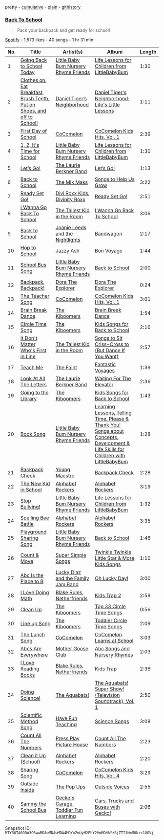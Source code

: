 pretty - [cumulative](/playlists/cumulative/37i9dQZF1DX0JEG5nlR2Tc.md) - [plain](/playlists/plain/37i9dQZF1DX0JEG5nlR2Tc) - [githistory](https://github.githistory.xyz/mackorone/spotify-playlist-archive/blob/main/playlists/plain/37i9dQZF1DX0JEG5nlR2Tc)

### [Back To School](https://open.spotify.com/playlist/37i9dQZF1DX0JEG5nlR2Tc)

> Pack your backpack and get ready for school!

[Spotify](https://open.spotify.com/user/spotify) - 1,573 likes - 40 songs - 1 hr 31 min

| No. | Title | Artist(s) | Album | Length |
|---|---|---|---|---|
| 1 | [Going Back to School Today](https://open.spotify.com/track/796sb0EwG3wdXsBqOAnpiP) | [Little Baby Bum Nursery Rhyme Friends](https://open.spotify.com/artist/0lFDQOEK5OwsyPXb1aWJzY) | [Life Lessons for Children from LittleBabyBum](https://open.spotify.com/album/1g9tg76IleuNteUpi6bhd8) | 1:30 |
| 2 | [Clothes on, Eat Breakfast, Brush Teeth, Put on Shoes, and off to School!](https://open.spotify.com/track/1bn3Vl8uswXR23F8o19L1c) | [Daniel Tiger’s Neighborhood](https://open.spotify.com/artist/0T91UD2v3byVXh8aSP8oHG) | [Daniel Tiger's Neighborhood: Life's Little Lessons](https://open.spotify.com/album/0EXRR50ZF6em87fGK4ViUu) | 1:11 |
| 3 | [First Day of School](https://open.spotify.com/track/3haP3mk7a0lb2VJ5Psg2hU) | [CoComelon](https://open.spotify.com/artist/6SXTTUJxIVwMbc1POrviTr) | [CoComelon Kids Hits, Vol\. 1](https://open.spotify.com/album/1wSJIPGezZDocP5T4DKUSs) | 2:39 |
| 4 | [1, 2, It's Time for School](https://open.spotify.com/track/0eQexO3cFOHMN4i4ExuK3J) | [Little Baby Bum Nursery Rhyme Friends](https://open.spotify.com/artist/0lFDQOEK5OwsyPXb1aWJzY) | [Life Lessons for Children from LittleBabyBum](https://open.spotify.com/album/1g9tg76IleuNteUpi6bhd8) | 1:30 |
| 5 | [Let’s Go!](https://open.spotify.com/track/4s2e30fGKP8pzjU9Tm2Jlh) | [The Laurie Berkner Band](https://open.spotify.com/artist/6T2pk5T8c4Wi61x1v84sUa) | [Let’s Go!](https://open.spotify.com/album/0z61UND9eDh45w40p50rWp) | 1:13 |
| 6 | [Back to School](https://open.spotify.com/track/0iQ6LS8stN4sv0iodNTnP0) | [The Mik Maks](https://open.spotify.com/artist/1cL6b5xIECGYkaelSuRalF) | [Songs to Help Us Grow](https://open.spotify.com/album/6JSpITNyolbJT78dHSZotS) | 3:22 |
| 7 | [Ready Set Go!](https://open.spotify.com/track/2NdPviXMOzvJ6JIotl50CL) | [Divi Roxx Kids](https://open.spotify.com/artist/0sG3uehglpl7yEOaWGuGSR), [Divinity Roxx](https://open.spotify.com/artist/6Jp4e4JHGZN1bmRxovEZSI) | [Ready Set Go!](https://open.spotify.com/album/3cO1RRSX4z4AcrINOuCKAP) | 2:51 |
| 8 | [I Wanna Go Back To School](https://open.spotify.com/track/0YdZwwhDHpgDuSZun0dgJF) | [The Tallest Kid in the Room](https://open.spotify.com/artist/6Axqi2CIu4eRt4zFQpdNc5) | [I Wanna Go Back To School](https://open.spotify.com/album/6Mzxd99wxhoMwDoocfdcGN) | 3:06 |
| 9 | [Back to School](https://open.spotify.com/track/3jl76KfnNA5eR8S1CQA0eN) | [Joanie Leeds and the Nightlights](https://open.spotify.com/artist/3TXQsHUIMlMh1vViK6u3bP) | [Bandwagon](https://open.spotify.com/album/0GI1br56mKcRsZqw0Kfsbg) | 2:17 |
| 10 | [Hop to School](https://open.spotify.com/track/5BNd6pHml6cpuWgBfM2jff) | [Jazzy Ash](https://open.spotify.com/artist/5zToXUC9I6HoncynKnRMhJ) | [Bon Voyage](https://open.spotify.com/album/1oquswZkCaoZ4EU8fSmSZo) | 1:44 |
| 11 | [School Bus Song](https://open.spotify.com/track/7gPhl0TfQqgtJ8K9gNyThY) | [Little Baby Bum Nursery Rhyme Friends](https://open.spotify.com/artist/0lFDQOEK5OwsyPXb1aWJzY) | [Back to School](https://open.spotify.com/album/0G4SQRSkrkHUq1IcWKmzZm) | 2:00 |
| 12 | [Backpack, Backpack!](https://open.spotify.com/track/0DVMaexfdXDz19zUv1zKej) | [Dora The Explorer](https://open.spotify.com/artist/4zMssRZ6iG7sJm54RwFozt) | [Dora The Explorer](https://open.spotify.com/album/62nlqwR4OIMrI5VVb16Wct) | 0:24 |
| 13 | [The Teacher Song](https://open.spotify.com/track/16jfafeVhzDQe5QAr7sOqJ) | [CoComelon](https://open.spotify.com/artist/6SXTTUJxIVwMbc1POrviTr) | [CoComelon Kids Hits, Vol\. 1](https://open.spotify.com/album/1wSJIPGezZDocP5T4DKUSs) | 3:01 |
| 14 | [Brain Break Dance](https://open.spotify.com/track/54yj5z2iKyg9sqp1F1lLOk) | [The Kiboomers](https://open.spotify.com/artist/1qKLikeNYpQFSsDAjg7HpI) | [Brain Break Dance](https://open.spotify.com/album/3BzS7Dbnr6Hwyau9aKFNvG) | 1:54 |
| 15 | [Circle Time Song](https://open.spotify.com/track/4JuRVHHhJKnmHVbvm0u4XW) | [The Kiboomers](https://open.spotify.com/artist/1qKLikeNYpQFSsDAjg7HpI) | [Kids Songs for Back to School](https://open.spotify.com/album/107Xpt2jjyZrhHbXXEag0l) | 2:16 |
| 16 | [It Don't Matter Who's First in Line](https://open.spotify.com/track/4rZAO7ykd8YZlDIRC2Mqn4) | [The Tallest Kid in the Room](https://open.spotify.com/artist/6Axqi2CIu4eRt4zFQpdNc5) | [Songs to Sit Criss\-Cross to \(But Dance If You Want\)](https://open.spotify.com/album/5vjCoc8e6lPtnp3VjDgU0t) | 2:57 |
| 17 | [Teach Me](https://open.spotify.com/track/2f3g4cdbbpxzIGNICiwchp) | [The Faint](https://open.spotify.com/artist/4A1yfFuBmBOgzv4Oe3fFHk) | [Fantastic Voyages](https://open.spotify.com/album/3zVRLqmMADrwtlvGl7Z4G7) | 1:39 |
| 18 | [Look At All The Letters](https://open.spotify.com/track/66amatHrD8i2JcuQsufI05) | [The Laurie Berkner Band](https://open.spotify.com/artist/6T2pk5T8c4Wi61x1v84sUa) | [Waiting For The Elevator](https://open.spotify.com/album/0e4v336x5GPwp8R5nTUzQd) | 2:36 |
| 19 | [Going to the Library](https://open.spotify.com/track/6hgVBYoHZSqzv7TY6ZjMrg) | [The Kiboomers](https://open.spotify.com/artist/1qKLikeNYpQFSsDAjg7HpI) | [Kids Songs for Back to School](https://open.spotify.com/album/107Xpt2jjyZrhHbXXEag0l) | 1:43 |
| 20 | [Book Song](https://open.spotify.com/track/4Bz6toWBDTd7OZvtzwXIpt) | [Little Baby Bum Nursery Rhyme Friends](https://open.spotify.com/artist/0lFDQOEK5OwsyPXb1aWJzY) | [Learning Lessons, Telling Time, Please & Thank You! Songs about Concepts, Development & Life Skills for Children with LittleBabyBum](https://open.spotify.com/album/7lLYL753qx17CvST22T1rl) | 1:28 |
| 21 | [Backpack Check](https://open.spotify.com/track/7rRQNHBI1FDRKhkRIyGtvh) | [Young Maestro](https://open.spotify.com/artist/1NX9JcweGr9GDuFhgqo63d) | [Backpack Check](https://open.spotify.com/album/4GJKkz4tSDmBd209wDWgNM) | 2:28 |
| 22 | [The New Kid in School](https://open.spotify.com/track/45cOKyJ8jjatVtxNCmqEiw) | [Alphabet Rockers](https://open.spotify.com/artist/1drbmqQDCYQ7pPtGYj5Y04) | [Alphabet Rockers](https://open.spotify.com/album/1rlnpqydyDSjS4vffFUC9W) | 3:19 |
| 23 | [Stop Bullying!](https://open.spotify.com/track/7H3UmQebWIp4BPiVWLd2EG) | [Little Baby Bum Nursery Rhyme Friends](https://open.spotify.com/artist/0lFDQOEK5OwsyPXb1aWJzY) | [Life Lessons for Children from LittleBabyBum](https://open.spotify.com/album/1g9tg76IleuNteUpi6bhd8) | 1:32 |
| 24 | [Spelling Bee Battle](https://open.spotify.com/track/4V4nB1h2jnmoBZgr9B6ind) | [Alphabet Rockers](https://open.spotify.com/artist/1drbmqQDCYQ7pPtGYj5Y04) | [Alphabet Rockers](https://open.spotify.com/album/1rlnpqydyDSjS4vffFUC9W) | 3:35 |
| 25 | [Playground Sharing Song](https://open.spotify.com/track/0XIVlPpHZAiOL6QMQkRRq1) | [Little Baby Bum Nursery Rhyme Friends](https://open.spotify.com/artist/0lFDQOEK5OwsyPXb1aWJzY) | [Back to School](https://open.spotify.com/album/0G4SQRSkrkHUq1IcWKmzZm) | 1:46 |
| 26 | [Count & Move](https://open.spotify.com/track/62DApnlLEbCxeIoZmx2Fkp) | [Super Simple Songs](https://open.spotify.com/artist/7CdGfkCRgPhElnqy3HPJ4a) | [Twinkle Twinkle Little Star & More Kids Songs](https://open.spotify.com/album/2T9jkpdjKDjzoOqPfaCAMu) | 1:10 |
| 27 | [Abc Is the Place to B](https://open.spotify.com/track/1VI4sG7Vp6VXhBfhnY0X57) | [Lucky Diaz and the Family Jam Band](https://open.spotify.com/artist/5rsiLbN9VsVXTfgpSGf6po) | [Oh Lucky Day!](https://open.spotify.com/album/7BSumVCs7CD287vUZ3IQ5C) | 3:00 |
| 28 | [I Love Doing Math](https://open.spotify.com/track/59cch0CzeLOeecVR4NPflH) | [Blake Rules](https://open.spotify.com/artist/5cdbXEnJgop6zjIxn4ljZ8), [Netherfriends](https://open.spotify.com/artist/5nYfBUxnHtI6LAp32fl9qY) | [Kids Trap 2](https://open.spotify.com/album/7ndGSRyfpUFnBtD1sFXQ4j) | 2:59 |
| 29 | [Clean Up](https://open.spotify.com/track/65ov783J0qmUZkQqnjEb33) | [The Kiboomers](https://open.spotify.com/artist/1qKLikeNYpQFSsDAjg7HpI) | [Top 33 Circle Time Songs](https://open.spotify.com/album/6NykWbuxKO6ivJajGYbOgW) | 0:56 |
| 30 | [Line up Song](https://open.spotify.com/track/5Y7Xh4b0sO36lwImyJMHab) | [The Kiboomers](https://open.spotify.com/artist/1qKLikeNYpQFSsDAjg7HpI) | [Toddler Circle Time Songs](https://open.spotify.com/album/66Srpnh9Q2UEjVMSHnB7Bx) | 2:09 |
| 31 | [The Lunch Song](https://open.spotify.com/track/17rrGTLqyJOua6kWaYzfGc) | [CoComelon](https://open.spotify.com/artist/6SXTTUJxIVwMbc1POrviTr) | [CoComelon Learns at School](https://open.spotify.com/album/134uqlmfJzyxOIOxsYfLrR) | 3:03 |
| 32 | [Abcs Are Everywhere](https://open.spotify.com/track/5RXLiyrLyVlm5LGfXfU8SQ) | [Mother Goose Club](https://open.spotify.com/artist/6h76MLMaPUoWVPC7VnEw86) | [Abc Songs and Nursery Rhymes](https://open.spotify.com/album/6LcMEmAxcM6bAv9E7RqRlQ) | 2:03 |
| 33 | [I Love Reading Books](https://open.spotify.com/track/3ijqeMXUfnWtdeAY1aQTu1) | [Blake Rules](https://open.spotify.com/artist/5cdbXEnJgop6zjIxn4ljZ8), [Netherfriends](https://open.spotify.com/artist/5nYfBUxnHtI6LAp32fl9qY) | [Kids Trap](https://open.spotify.com/album/70NZulwHGHVgluy1pwMY3C) | 2:36 |
| 34 | [Doing Science!](https://open.spotify.com/track/3Ufp3L85ZPWNrgXtQFNDGK) | [The Aquabats!](https://open.spotify.com/artist/0WgiEOrXlaXJGHKhkd9s4s) | [The Aquabats! Super Show! \(Television Soundtrack\), Vol\. 1](https://open.spotify.com/album/2zfV24Z3J5tYbbITneW2Ju) | 2:50 |
| 35 | [Scientific Method Song](https://open.spotify.com/track/1VJzt4CeuWXNwTISfWYYW3) | [Have Fun Teaching](https://open.spotify.com/artist/705Z0iFTodc8kuWuq6s5ah) | [Science Songs](https://open.spotify.com/album/1SuAdgI7e9osUMADAoIPtC) | 3:08 |
| 36 | [Count All The Numbers](https://open.spotify.com/track/2TCBIR59eURlcsYRGJphMM) | [Press Play Picture House](https://open.spotify.com/artist/3kkuBZw9vZG5rsZkEvyGhS) | [Count All The Numbers](https://open.spotify.com/album/6IpSkg9lMncPY2kYq9Kzvg) | 2:23 |
| 37 | [Clean it Up \(School\)](https://open.spotify.com/track/0lp8YTINVSiPkCdK2Upn25) | [Alphabet Rockers](https://open.spotify.com/artist/1drbmqQDCYQ7pPtGYj5Y04) | [Alphabet Rockers](https://open.spotify.com/album/1rlnpqydyDSjS4vffFUC9W) | 2:20 |
| 38 | [Sharing Song](https://open.spotify.com/track/1Itdj3BB1NtHM8X1omAdaY) | [CoComelon](https://open.spotify.com/artist/6SXTTUJxIVwMbc1POrviTr) | [CoComelon Kids Hits, Vol\. 4](https://open.spotify.com/album/202Xrd9Peqjaat9r4sPGxy) | 3:29 |
| 39 | [Outside Inside](https://open.spotify.com/track/3zfuWX6OTeGwdedqZG6fIK) | [The Pop Ups](https://open.spotify.com/artist/3GkU6eKKcQk2cOtu14MDgw) | [Outside Voices](https://open.spotify.com/album/0Pesak1vor7VVB7IbKmcgY) | 2:55 |
| 40 | [Sammy the School Bus](https://open.spotify.com/track/4CCeCykwGHmGQ9Lq2jF9BZ) | [Gecko's Garage](https://open.spotify.com/artist/2xHbxPlwNRVcJR3P3vjtX7), [Toddler Fun Learning](https://open.spotify.com/artist/6J7tunc4bHIFmzTevQ2J6Q) | [Cars, Trucks and Buses with Gecko!](https://open.spotify.com/album/7cEg5Mw6rZSYXuuikTixvH) | 2:06 |

Snapshot ID: `MTY3OTA0ODA3OSwwMDAwMDAwMDA4MDYxZmUyM2FhY2VmMDNkYzBjZTI1NmM0Nzc1OGVj`
